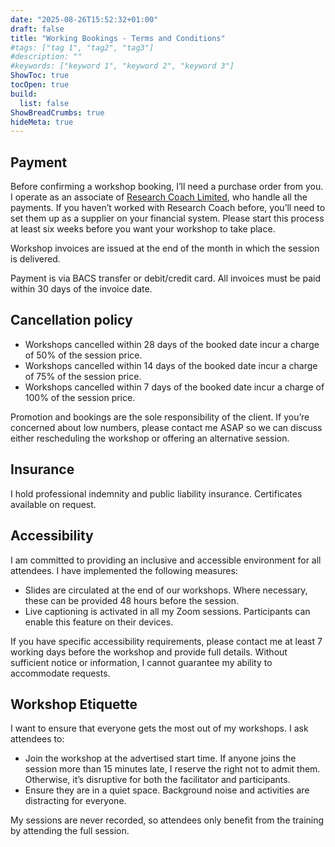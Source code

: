 ```yaml
---
date: "2025-08-26T15:52:32+01:00"
draft: false
title: "Working Bookings - Terms and Conditions"
#tags: ["tag 1", "tag2", "tag3"]
#description: ""
#keywords: ["keyword 1", "keyword 2", "keyword 3"]
ShowToc: true
tocOpen: true
build:
  list: false
ShowBreadCrumbs: true
hideMeta: true
---
```


## Payment

Before confirming a workshop booking, I’ll need a purchase order from you. I operate as an associate of [Research Coach Limited](https://www.researchcoach.co.uk), who handle all the payments. If you haven’t worked with Research Coach before, you’ll need to set them up as a supplier on your financial system. Please start this process at least six weeks before you want your workshop to take place.

Workshop invoices are issued at the end of the month in which the session is delivered.

Payment is via BACS transfer or debit/credit card. All invoices must be paid within 30 days of
the invoice date.

## Cancellation policy

- Workshops cancelled within 28 days of the booked date incur a charge of 50% of the
session price.
- Workshops cancelled within 14 days of the booked date incur a charge of 75% of the
session price.
- Workshops cancelled within 7 days of the booked date incur a charge of 100% of the
session price.

Promotion and bookings are the sole responsibility of the client. If you’re concerned about low numbers, please contact me ASAP so we can discuss either rescheduling the workshop or offering an alternative session.

## Insurance

I hold professional indemnity and public liability insurance. Certificates available on request.

## Accessibility

I am committed to providing an inclusive and accessible environment for all attendees. I have implemented the following measures:

- Slides are circulated at the end of our workshops. Where necessary, these can be provided 48
hours before the session.
- Live captioning is activated in all my Zoom sessions. Participants can enable this feature on their devices.

If you have specific accessibility requirements, please contact me at least 7 working days before the
workshop and provide full details. Without sufficient notice or information, I cannot guarantee my ability to accommodate requests.

## Workshop Etiquette

I want to ensure that everyone gets the most out of my workshops. I ask attendees to:

- Join the workshop at the advertised start time. If anyone joins the session more than 15
minutes late, I reserve the right not to admit them. Otherwise, it’s disruptive for both
the facilitator and participants.
- Ensure they are in a quiet space. Background noise and activities are distracting for
everyone.

My sessions are never recorded, so attendees only benefit from the training by attending the full
session.